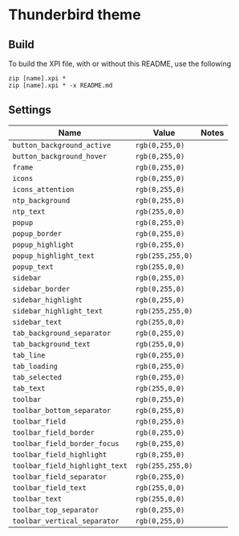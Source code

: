 # Thunderbird theme

## Build
To build the XPI file, with or without this README, use the following
```shell
zip [name].xpi *
zip [name].xpi * -x README.md
```

## Settings

|Name|Value|Notes|
|--|--|--|
|```button_background_active```|```rgb(0,255,0)```||
|```button_background_hover```|```rgb(0,255,0)```||
|```frame```|```rgb(0,255,0)```||
|```icons```|```rgb(0,255,0)```||
|```icons_attention```|```rgb(0,255,0)```||
|```ntp_background```|```rgb(0,255,0)```||
|```ntp_text```|```rgb(255,0,0)```||
|```popup```|```rgb(0,255,0)```||
|```popup_border```|```rgb(0,255,0)```||
|```popup_highlight```|```rgb(0,255,0)```||
|```popup_highlight_text```|```rgb(255,255,0)```||
|```popup_text```|```rgb(255,0,0)```||
|```sidebar```|```rgb(0,255,0)```||
|```sidebar_border```|```rgb(0,255,0)```||
|```sidebar_highlight```|```rgb(0,255,0)```||
|```sidebar_highlight_text```|```rgb(255,255,0)```||
|```sidebar_text```|```rgb(255,0,0)```||
|```tab_background_separator```|```rgb(0,255,0)```||
|```tab_background_text```|```rgb(255,0,0)```||
|```tab_line```|```rgb(0,255,0)```||
|```tab_loading```|```rgb(0,255,0)```||
|```tab_selected```|```rgb(0,255,0)```||
|```tab_text```|```rgb(255,0,0)```||
|```toolbar```|```rgb(0,255,0)```||
|```toolbar_bottom_separator```|```rgb(0,255,0)```||
|```toolbar_field```|```rgb(0,255,0)```||
|```toolbar_field_border```|```rgb(0,255,0)```||
|```toolbar_field_border_focus```|```rgb(0,255,0)```||
|```toolbar_field_highlight```|```rgb(0,255,0)```||
|```toolbar_field_highlight_text```|```rgb(255,255,0)```||
|```toolbar_field_separator```|```rgb(0,255,0)```||
|```toolbar_field_text```|```rgb(255,0,0)```||
|```toolbar_text```|```rgb(255,0,0)```||
|```toolbar_top_separator```|```rgb(0,255,0)```||
|```toolbar_vertical_separator```|```rgb(0,255,0)```||
